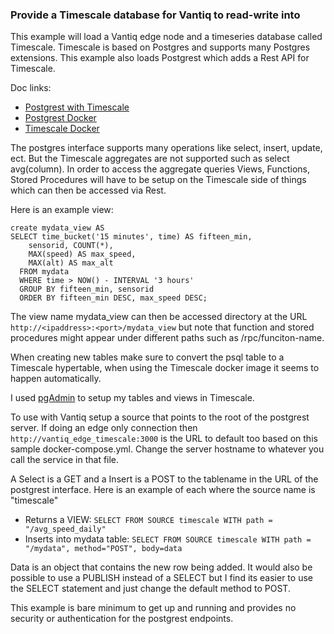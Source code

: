 ### Provide a Timescale database for Vantiq to read-write into

This example will load a Vantiq edge node and a timeseries database called Timescale. Timescale is based on Postgres and supports many Postgres extensions. This example also loads Postgrest which adds a Rest API for Timescale.

Doc links:

* [Postgrest with Timescale](https://postgrest.org/en/v5.2/integrations/timescaledb.html#load-sample-data)
* [Postgrest Docker](https://hub.docker.com/u/postgrest)
* [Timescale Docker](https://hub.docker.com/r/timescale/timescaledb)

The postgres interface supports many operations like select, insert, update, ect. But the Timescale aggregates are not supported such as select avg(column). In order to access the aggregate queries Views, Functions, Stored Procedures will have to be setup on the Timescale side of things which can then be accessed via Rest.

Here is an example view:
```
create mydata_view AS
SELECT time_bucket('15 minutes', time) AS fifteen_min,
    sensorid, COUNT(*),
    MAX(speed) AS max_speed,
    MAX(alt) AS max_alt
  FROM mydata
  WHERE time > NOW() - INTERVAL '3 hours'
  GROUP BY fifteen_min, sensorid
  ORDER BY fifteen_min DESC, max_speed DESC;
```
The view name mydata_view can then be accessed directory at the URL ```http://<ipaddress>:<port>/mydata_view``` but note that function and stored procedures might appear under different paths such as /rpc/funciton-name.

When creating new tables make sure to convert the psql table to a Timescale hypertable, when using the Timescale docker image it seems to happen automatically.

I used [pgAdmin](https://www.pgadmin.org/) to setup my tables and views in Timescale.

To use with Vantiq setup a source that points to the root of the postgrest server. If doing an edge only connection then ```http://vantiq_edge_timescale:3000``` is the URL to default too based on this sample docker-compose.yml. Change the server hostname to whatever you call the service in that file. 

A Select is a GET and a Insert is a POST to the tablename in the URL of the postgrest interface. Here is an example of each where the source name is "timescale"
* Returns a VIEW: ```SELECT FROM SOURCE timescale WITH path = "/avg_speed_daily"```
* Inserts into mydata table: ```SELECT FROM SOURCE timescale WITH path = "/mydata", method="POST", body=data```

Data is an object that contains the new row being added. It would also be possible to use a PUBLISH instead of a SELECT but I find its easier to use the SELECT statement and just change the default method to POST.

This example is bare minimum to get up and running and provides no security or authentication for the postgrest endpoints.


